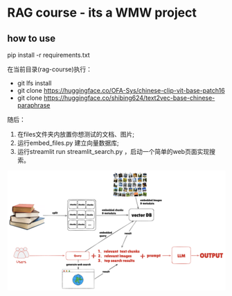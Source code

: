 # RAG course - its a WMW project
## how to use
pip install -r requirements.txt

在当前目录(rag-course)执行：
- git lfs install
- git clone https://huggingface.co/OFA-Sys/chinese-clip-vit-base-patch16
- git clone https://huggingface.co/shibing624/text2vec-base-chinese-paraphrase

随后：
1. 在files文件夹内放置你想测试的文档、图片;
2. 运行embed_files.py 建立向量数据库;
3. 运行streamlit run streamlit_search.py ，启动一个简单的web页面实现搜索。

![course](./course_file/rag-course.jpg)
